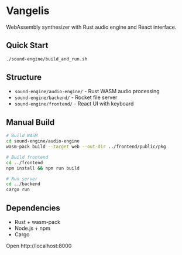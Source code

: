 # Vangelis

WebAssembly synthesizer with Rust audio engine and React interface.

## Quick Start

```bash
./sound-engine/build_and_run.sh
```

## Structure

- `sound-engine/audio-engine/` - Rust WASM audio processing
- `sound-engine/backend/` - Rocket file server  
- `sound-engine/frontend/` - React UI with keyboard

## Manual Build

```bash
# Build WASM
cd sound-engine/audio-engine
wasm-pack build --target web --out-dir ../frontend/public/pkg

# Build frontend
cd ../frontend
npm install && npm run build

# Run server
cd ../backend
cargo run
```

## Dependencies

- Rust + wasm-pack
- Node.js + npm
- Cargo

Open http://localhost:8000